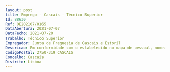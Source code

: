 ```yaml
--- 
layout: post
title: Emprego - Cascais - Técnico Superior
Id: 88630
Ref: OE202107/0165
DataAbertura: 2021-07-07
DataFecho: 2021-07-20
Trabalho: Técnico Superior
Empregador: Junta de Freguesia de Cascais e Estoril
Descricao: Em conformidade com o estabelecido no mapa de pessoal, nomeadamente o exercício de apoio socioeducativos, contribuir para o desenvolvimento integral dos alunos e para a construção da sua identidade pessoal, participar em experiencias pedagógicas, intervir a nível psicológico e psicopedagógico, na observação, orientação e apoio a alunos  elaboração de projetos intergeracionais  apoio e avaliação psicológica a crianças, jovens e seniores  ministrar ações de formação e sessões de esclarecimento nas áreas de educação parental e envelhecimento ativo
CodigoPostal: 2750-319 CASCAIS
Concelho: Cascais
Distrito: Lisboa
--- 
```

